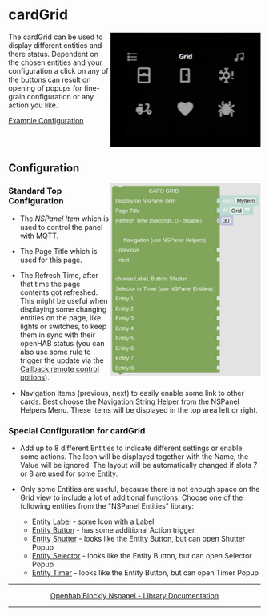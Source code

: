 # cardGrid

[<img src="img/lovelaceUI_cardGrid.jpg" align="right" width="300">](img/lovelaceUI_cardGrid.jpg)

The cardGrid can be used to display different entities and there status. Dependent on the chosen entities and your configuration a click on any of the buttons can result on opening of popups for fine-grain configuration or any action you like.

[Example Configuration](openhab_scripts_nspanel1_cardGrid.md)

<br clear="right"/>

## Configuration

[<img src="img/blockLibrary_nspanel_cards_cardGrid.png" align="right" width="300">](img/blockLibrary_nspanel_cards_cardGrid.png)

### Standard Top Configuration

- The *NSPanel Item* which is used to control the panel with MQTT.

- The Page Title which is used for this page.

- The Refresh Time, after that time the page contents got refreshed. This might be useful when displaying some changing entities on the page, like lights or switches, to keep them in sync with their openHAB status (you can also use some rule to trigger the update via the [Callback remote control options](blockLibrary_nspanel_callback_callback.md)).

- Navigation items (previous, next) to easily enable some link to other cards. Best choose the [Navigation String Helper](blockLibrary_nspanel_helpers_navString.md) from the NSPanel Helpers Menu. These items will be displayed in the top area left or right.

### Special Configuration for cardGrid

- Add up to 8 different Entities to indicate different settings or enable some actions. The Icon will be displayed together with the Name, the Value will be ignored. The layout will be automatically changed if slots 7 or 8 are used for some Entity.

- Only some Entities are useful, because there is not enough space on the Grid view to include a lot of additional functions. Choose one of the following entities from the "NSPanel Entities" library:
  
  - [Entity Label](blockLibrary_nspanel_entities_label.md) - some Icon with a Label
  - [Entity Button](blockLibrary_nspanel_entities_button.md) - has some additional Action trigger
  - [Entity Shutter](blockLibrary_nspanel_entities_shutter.md) - looks like the Entity Button, but can open Shutter Popup
  - [Entity Selector](blockLibrary_nspanel_entities_selector.md) - looks like the Entity Button, but can open Selector Popup
  - [Entity Timer](blockLibrary_nspanel_entities_timer.md) - looks like the Entity Button, but can open Timer Popup

---

[<p style="text-align: center;">Openhab Blockly Nspanel - Library Documentation</p>](README.md)

---
